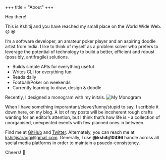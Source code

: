 +++
title = "About"
+++

Hey there! 

This is Kshitij and you have reached my small place on the World Wide Web. :smile: :sunglasses:

I’m a software developer, an amateur poker player and an aspiring doodle artist from India. I like to think of myself as a problem solver who prefers to leverage the potential of technology to build a better, efficient and robust (possibly, antifragile) solutions.

- Builds simple APIs for everything useful 
- Writes CLI for everything fun
- Reads daily
- Football/Poker on weekends
- Currently learning to draw, design & doodle

Recently, I designed a monogram with my initals.
![My Monogram](/images/monogram.png) 

When I have something imporantant/clever/funny/stupid to say, I scribble it down here, on my blog. A lot of my posts will be incoherent rough drafts wanting for an editor’s attention, but I think that’s how life is - a collection of unorganised, unexpected events with few planned ones in between.

Find me at [GitHub](https://github.com/kshitij10496) and [Twitter](https://twitter.com/kshitij10496/). Alternately, you can reach me at [kshitijsaraogi@gmail.com](mailto:kshitijsaraogi@gmail.com).
Generally, I use **@kshitij10496** handle across all social media platforms in order to maintain a psuedo-consistency.

Cheers! :beer:
